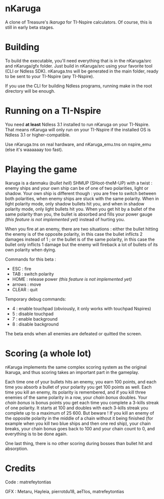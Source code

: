 nKaruga
=======

A clone of Treasure's *Ikaruga* for TI-Nspire calculators. Of course, this is still in early beta stages.

Building
========

To build the executable, you'll need everything that is in the nKaruga/src and nKaruga/gfx folder. Just build in nKaruga/src using your favorite tool (CLI or Ndless SDK). nKaruga.tns will be generated in the main folder, ready to be sent to your TI-Nspire (any TI-Nspire).

If you use the CLI for building Ndless programs, running make in the root directory will be enough.

Running on a TI-Nspire
======================

You need **at least** Ndless 3.1 installed to run nKaruga on your TI-Nspire. That means nKaruga will only run on your TI-Nspire if the installed OS is Ndless 3.1 or higher-compatible.

Use nKaruga.tns on real hardware, and nKaruga_emu.tns on nspire_emu (else it's waaaaaay too fast).

Playing the game
================

Ikaruga is a danmaku (*bullet hell*) SHMUP (SHoot-theM-UP) with a twist : enemy ships and your own ship can be of one of two polarities, light or shadow. Your own ship is different though : you are free to switch between both polarities, when enemy ships are stuck with the same polarity. When in light polarity mode, only shadow bullets hit you, and when in shadow polarity mode, only light bullets hit you. When you get hit by a bullet of the same polarity than you, the bullet is absorbed and fills your power gauge _(this feature is not implemented yet)_ instead of hurting you.

When you fire at an enemy, there are two situations : either the bullet hitting the enemy is of the opposite polarity, in this case the bullet inflicts 2 damages instead of 1 ; or the bullet is of the same polarity, in this case the bullet only inflicts 1 damage but the enemy will fireback a lot of bullets of its own polarity when dying.

Commands for this beta :
* ESC    : fire
* TAB    : switch polarity
* HOME   : release power _(this feature is not implemented yet)_
* arrows : move
* CLEAR  : quit

Temporary debug commands:
* 4 : enable touchpad (obviously, it only works with touchpad Nspires)
* 5 : disable touchpad
* 7 : enable background
* 8 : disable background

The beta ends when all enemies are defeated or quitted the screen.

Scoring (a whole lot)
=====================

nKaruga implements the same complex scoring system as the original Ikaruga, and thus scoring takes an important part in the gameplay.

Each time one of your bullets hits an enemy, you earn 100 points, and each time you absorb a bullet of your polarity you get 100 points as well. Each time you kill an enemy, its polarity is remembered, and if you kill three enemies of the same polarity in a row, your _chain bonus_ doubles. Your _chain bonus_ is bonus points you get each time you complete a 3-kills streak of one polarity. It starts at 100 and doubles with each 3-kills streak you complete up to a maximum of 25 600.
But beware ! If you kill an enemy of the opposite polarity in the middle of a chain without it being finished (for example when you kill two blue ships and then one red ship), your chain breaks, your chain bonus goes back to 100 and your chain count to 0, and everything is to be done again.

One last thing, there is no other scoring during bosses than bullet hit and absorption.

Credits
=======

Code : matrefeytontias

GFX : Metaru, Hayleia, pierrotdu18, aeTIos, matrefeytontias
